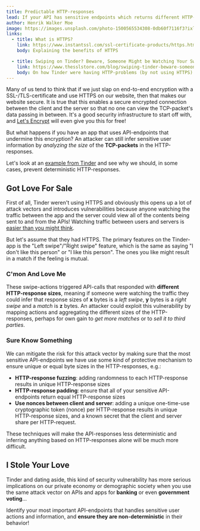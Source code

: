```yaml
---
title: Predictable HTTP-responses
lead: If your API has sensitive endpoints which returns different HTTP-responses given user action A or B, then this information is enough to infer user information which can be exploited. Learning from Tinder, let's investigate why having non-deterministic HTTP-responses are important and try to make our most business-critical API-endpoints more secure.
author: Henrik Walker Moe
image: https://images.unsplash.com/photo-1500565534308-0db60f7116f3?ixlib=rb-0.3.5&ixid=eyJhcHBfaWQiOjEyMDd9&s=4c1e2768047626dac2afd31930527e6c&auto=format&fit=crop&w=1950&q=80
links:
  - title: What is HTTPS?
    link: https://www.instantssl.com/ssl-certificate-products/https.html
    body: Explaining the benefits of HTTPS

  - title: Swiping on Tinder? Beware, Someone Might be Watching Your Swipes and Matches
    link: https://www.thesslstore.com/blog/swiping-tinder-beware-someone-might-watching/
    body: On how Tinder were having HTTP-problems (by not using HTTPS)
---
```


Many of us tend to think that if we just slap on end-to-end encryption with a SSL-/TLS-certificate and use HTTPS on our website, then that makes our website secure. It is true that this enables a secure encrypted connection between the client and the server so that no one can view the TCP-packet's data passing in between. It's a good security infrastructure to start off with, and [Let's Encrypt](https://letsencrypt.org/) will even give you this for free!

But what happens if you have an app that uses API-endpoints that undermine this encryption? An attacker can still infer sensitive user information by *analyzing the size* of the **TCP-packets** in the HTTP-responses.

Let's look at an [example from Tinder](https://www.theregister.co.uk/2018/01/23/tinder_security_vulnerabilities/) and see why we should, in some cases, prevent deterministic HTTP-responses.

## Got Love For Sale

First of all, Tinder weren't using HTTPS and obviously this opens up a lot of attack vectors and introduces vulnerabilities because anyone watching the traffic between the app and the server could view all of the contents being sent to and from the APIs! Watching traffic between users and servers is [easier than you might think](https://www.troyhunt.com/the-beginners-guide-to-breaking-website/).

But let's assume that they had HTTPS. The primary features on the Tinder-app is the "Left swipe"/"Right swipe" feature, which is the same as saying "I don't like this person" or "I like this person". The ones you like might result in a match if the feeling is mutual.

### C'mon And Love Me

These swipe-actions triggered API-calls that responded with **different HTTP-response sizes**, meaning if someone were watching the traffic they could infer that response sizes of **x** bytes is a *left swipe*, **y** bytes is a *right swipe* and a *match* is **z** bytes. An attacker could exploit this vulnerability by mapping actions and aggregating the different sizes of the HTTP-responses, perhaps for own gain to *get more matches* or to *sell it to third parties*. 

### Sure Know Something

We can mitigate the risk for this attack vector by making sure that the most sensitive API-endpoints we have use some kind of protective mechanism to ensure unique or equal byte sizes in the HTTP-responses, e.g.:

* **HTTP-response fuzzing**: adding randomness to each HTTP-response results in unique HTTP-response sizes
* **HTTP-response padding**: ensure that all of your sensitive API-endpoints return equal HTTP-response sizes
* **Use nonces between client and server**: adding a unique one-time-use cryptographic token (nonce) per HTTP-response results in unique HTTP-response sizes, and a known secret that the client and server share per HTTP-request.

These techniques will make the API-responses less deterministic and inferring anything based on HTTP-responses alone will be much more difficult.

## I Stole Your Love

Tinder and dating aside, this kind of security vulnerability has more serious implications on our private economy or demographic society when you use the same attack vector on APIs and apps for **banking** or even **government voting**...

Identify your most important API-endpoints that handles sensitive user actions and information, and **ensure they are non-deterministic** in their behavior!
